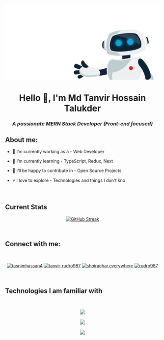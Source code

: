 ![MasterHead](https://raw.githubusercontent.com/rudro987/rudro987/main/3.gif)

<h1 align="center">Hello 👋, I'm Md Tanvir Hossain Talukder</h1>
<i><h3 align="center">A passionate MERN Stack Developer (Front-end focused)</h3></i>

<h2 align="left">About me:</h2>

- 🔭 I’m currently working as a - Web Developer

- 🌱 I’m currently learning - TypeScript, Redux, Next

- 🤝 I’ll be happy to contribute in - Open Source Projects

- ⚡ I love to explore - Technologies and things I don't kno

<br>

<h2 align="left">Current Stats</h2>
<p align="center">
<a href="https://camo.githubusercontent.com/746cd26f87e70c7…d733d343643324342267374726f6b653d4646464635353030" target="_blank" rel="noopener noreferrer nofollow"><img width="60%" style="max-width: 100%" src="https://github-readme-streak-stats.herokuapp.com?user=rudro987&theme=transparent&hide_border=true&border_radius=0&ring=7752FE&fire=7752FE&sideLabels=46C2CB&dates=FFFFFF&currStreakLabel=7752FE&currStreakNum=7752FE&sideNums=46C2CB&stroke=FFFF5500" alt="GitHub Streak" /></a>
</p>

<br>

<h2 align="left">Connect with me:</h2>
<br>
<p align="center">
<a href="https://twitter.com/tasnimhassan4" target="blank"><img align="center" src="https://raw.githubusercontent.com/rahuldkjain/github-profile-readme-generator/master/src/images/icons/Social/twitter.svg" alt="tasnimhassan4" height="45" width="60" /></a>
<a href="https://linkedin.com/in/tanvir-rudro987" target="blank"><img align="center" src="https://raw.githubusercontent.com/rahuldkjain/github-profile-readme-generator/master/src/images/icons/Social/linked-in-alt.svg" alt="tanvir-rudro987" height="45" width="60" /></a>
<a href="https://fb.com/shoirachar.everywhere" target="blank"><img align="center" src="https://raw.githubusercontent.com/rahuldkjain/github-profile-readme-generator/master/src/images/icons/Social/facebook.svg" alt="shoirachar.everywhere" height="45" width="60" /></a>
<a href="https://www.hackerrank.com/rudro987" target="blank"><img align="center" src="https://raw.githubusercontent.com/rahuldkjain/github-profile-readme-generator/master/src/images/icons/Social/hackerrank.svg" alt="rudro987" height="45" width="60" /></a>
</p>

<br>

<h2 align="left">Technologies I am familiar with</h2>
<br>
<p align="center"> <a href="https://github.com/rudro987" target="_blank" rel="noreferrer"> <img src="https://skillicons.dev/icons?i=nodejs,express,react,mongodb" /> </a> </p>
<p align="center"> <a href="https://github.com/rudro987" target="_blank" rel="noreferrer"> <img src="https://skillicons.dev/icons?i=nextjs,tailwind,html,css" /> </a> </p>
<p align="center"> <a href="https://github.com/rudro987" target="_blank" rel="noreferrer"> <img src="https://skillicons.dev/icons?i=js,git" /> </a> </p>

